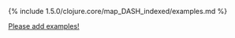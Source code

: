 {% include 1.5.0/clojure.core/map_DASH_indexed/examples.md %}

[Please add examples!](https://github.com/arrdem/grimoire/edit/master/_includes/1.6.0/clojure.core/map_DASH_indexed/examples.md)
